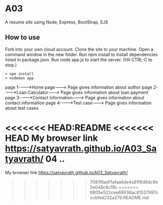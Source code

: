 # A03

A resume site using Node, Express, BootStrap, EJS

## How to use

Fork into your own cloud account. 
Clone the site to your machine.
Open a command window in the new folder.
Run npm install to install dependencies listed in package.json.
Run node app.js to start the server.  (Hit CTRL-C to stop.)

```
> npm install
> nodemon app
```
page 1---->Home page---> Page gives information about author
page 2---->Loan Calculator---> Page gives information about loan payment
page 3---->Contact Information---> Page gives information about contact information
page 4---->Test case---> Page gives information about test cases 

<<<<<<< HEAD:README
<<<<<<< HEAD
My browser link https://satyavrath.github.io/A03_Satyavrath/   04  ..
=======
My browser link https://satyavrath.github.io/A03_Satyavrath/ 
>>>>>>> 7081f6ad11afaa6de4a91f6d9dc9e5e048c6c19c
=======
>>>>>>> 6805e522cee69938ac81537997cccbfed232a276:README.md
